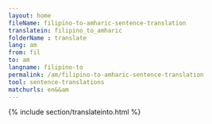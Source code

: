 ```yaml
---
layout: home
fileName: filipino-to-amharic-sentence-translation
translatein: filipino_to_amharic
folderName : translate
lang: am
from: fil
to: am
langname: filipino-to
permalink: /am/filipino-to-amharic-sentence-translation
tool: sentence-translations
matchurls: en&&am
---
```

{% include section/translateinto.html %}
